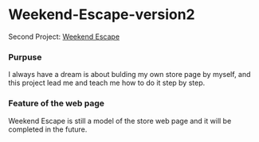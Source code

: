 # Weekend-Escape-version2

Second Project: [Weekend Escape](https://weekend-escape-version-2.herokuapp.com/)

### Purpuse
I always have a dream is about bulding my own store page by myself, and this project lead me and teach me how to do it step by step.

### Feature of the web page



Weekend Escape is still a model of the store web page and it will be completed in the future.
